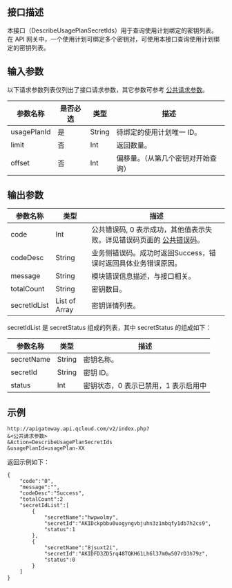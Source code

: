 ## 接口描述
本接口（DescribeUsagePlanSecretIds）用于查询使用计划绑定的密钥列表。
在 API 网关中，一个使用计划可绑定多个密钥对，可使用本接口查询使用计划绑定的密钥列表。

## 输入参数

以下请求参数列表仅列出了接口请求参数，其它参数可参考 [公共请求参数](/document/api/213/6976)。

| 参数名称        | 是否必选 | 类型     | 描述                |
| ----------- | ---- | ------ | ----------------- |
| usagePlanId | 是    | String | 待绑定的使用计划唯一 ID。     |
| limit       | 否    | Int    | 返回数量。             |
| offset      | 否    | Int    | 偏移量。（从第几个密钥对开始查询） |

## 输出参数

| 参数名称         | 类型            | 描述                                       |
| ------------ | ------------- | ---------------------------------------- |
| code         | Int           | 公共错误码, 0 表示成功，其他值表示失败。详见错误码页面的 <a href="/document/api/377/4173" title="公共错误码">公共错误码</a>。 |
| codeDesc     | String        | 业务侧错误码。成功时返回Success，错误时返回具体业务错误原因。       |
| message      | String        | 模块错误信息描述，与接口相关。                          |
| totalCount   | String        | 密钥数目。                                    |
| secretIdList | List of Array | 密钥详情列表。                                  |

secretIdList 是 secretStatus 组成的列表，其中 secretStatus 的组成如下：

| 参数名称       | 类型     | 描述                 |
| ---------- | ------ | ------------------ |
| secretName | String | 密钥名称。              |
| secretId   | String | 密钥 ID。              |
| status     | Int    | 密钥状态，0 表示已禁用，1 表示启用中 |

## 示例 
```
http://apigateway.api.qcloud.com/v2/index.php?
&<公共请求参数>
&Action=DescribeUsagePlanSecretIds
&usagePlanId=usagePlan-XX
```
返回示例如下：
```
{
    "code":"0",
    "message":"",
    "codeDesc":"Success",      
	"totalCount":2
	"secretIdList":[
		{
			"secretName":"hwpwolmy",
			"secretId":"AKIDckpbbu0uogyngvbjuhn3z1mbqfy1db7h2cs9",
			"status":1
		},
		{
			"secretName":"8jsuxt2i",
			"secretId":"AKIDFD3ZD5rq48TQKH61Lh6l37m0w507rD3h79z",
			"status":0
		}
	]
}
```





